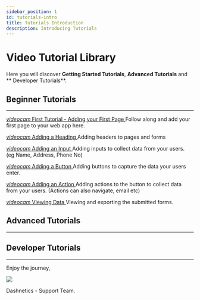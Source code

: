 ```yaml
---
sidebar_position: 1
id: tutorials-intro
title: Tutorials Introduction
description: Introducing Tutorials
---
```


# Video Tutorial Library

Here you will discover **Getting Started Tutorials**, **Advanced Tutorials** and ** Developer Tutorials**.


## Beginner Tutorials
---
[<i className="material-icons-h2">videocam</i> First Tutorial - Adding your First Page ](/static/vids/Dashnetics-addpage.mp4)
Follow along and add your first page to your web app here.

[<i className="material-icons-h2">videocam</i> Adding a Heading ](/static/vids/Dashnetics-addheader.mp4)
Adding headers to pages and forms

[<i className="material-icons-h2">videocam</i> Adding an Input ](/static/vids/Dashnetics-addinputs.mp4)
Adding inputs to collect data from your users. (eg Name, Address, Phone No)

[<i className="material-icons-h2">videocam</i> Adding a Button ](/static/vids/Dashnetics-addbutton.mp4)
Adding buttons to capture the data your users enter.

[<i className="material-icons-h2">videocam</i> Adding an Action ](/static/vids/Dashnetics-addaction.mp4)
Adding actions to the button to collect data from your users. (Actions can also navigate, email etc) 

[<i className="material-icons-h2">videocam</i> Viewing Data ](/static/vids/Dashnetics-submittedforms.mp4)
Viewing and exporting the submitted forms. 

## Advanced Tutorials
---

## Developer Tutorials
---

<div className="features-icon-container"></div>


Enjoy the journey, 

[ ![](/img/favicon.ico) ](https://dashnetics.com.au)

Dashnetics - Support Team.


